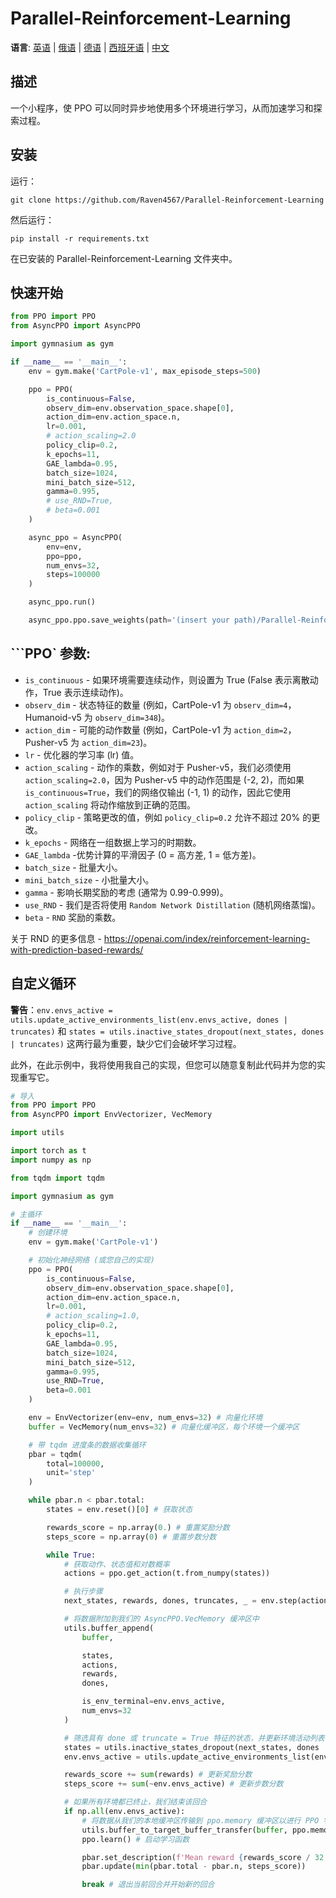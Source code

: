 # Parallel-Reinforcement-Learning

**语言**: [英语](README.md) | [俄语](README.ru.md) | [德语](README.de.md) | [西班牙语](README.es.md) | [中文](README.zh-CN.md)

## 描述
一个小程序，使 PPO 可以同时异步地使用多个环境进行学习，从而加速学习和探索过程。

## 安装
运行：
```
git clone https://github.com/Raven4567/Parallel-Reinforcement-Learning
```
然后运行：
```
pip install -r requirements.txt
```
在已安装的 Parallel-Reinforcement-Learning 文件夹中。

## 快速开始
```python
from PPO import PPO
from AsyncPPO import AsyncPPO

import gymnasium as gym

if __name__ == '__main__':
	env = gym.make('CartPole-v1', max_episode_steps=500)

	ppo = PPO(
		is_continuous=False, 
		observ_dim=env.observation_space.shape[0],
		action_dim=env.action_space.n, 
		lr=0.001, 
		# action_scaling=2.0
		policy_clip=0.2, 
		k_epochs=11, 
		GAE_lambda=0.95, 
		batch_size=1024, 
		mini_batch_size=512, 
		gamma=0.995,
		# use_RND=True, 
		# beta=0.001
	)

	async_ppo = AsyncPPO(
		env=env,
		ppo=ppo,
		num_envs=32,
		steps=100000
	)

	async_ppo.run()

	async_ppo.ppo.save_weights(path='(insert your path)/Parallel-Reinforcement-Learning/PPO/data')
```

## ```PPO` 参数:

- `is_continuous` - 如果环境需要连续动作，则设置为 True (False 表示离散动作，True 表示连续动作)。
- `observ_dim` - 状态特征的数量 (例如，CartPole-v1 为 `observ_dim=4`，Humanoid-v5 为 `observ_dim=348`)。
- `action_dim`  - 可能的动作数量 (例如，CartPole-v1 为 `action_dim=2`，Pusher-v5 为 `action_dim=23`)。
- `lr` - 优化器的学习率 (lr) 值。
- `action_scaling` - 动作的乘数，例如对于 Pusher-v5，我们必须使用 `action_scaling=2.0`，因为 Pusher-v5 中的动作范围是 (-2, 2)，而如果 `is_continuous=True`，我们的网络仅输出 (-1, 1) 的动作，因此它使用 `action_scaling` 将动作缩放到正确的范围。
- `policy_clip` - 策略更改的值，例如 `policy_clip=0.2` 允许不超过 20% 的更改。
- `k_epochs` - 网络在一组数据上学习的时期数。
- `GAE_lambda` -优势计算的平滑因子 (0 = 高方差, 1 = 低方差)。
- `batch_size` - 批量大小。
- `mini_batch_size` - 小批量大小。
- `gamma` - 影响长期奖励的考虑 (通常为 0.99-0.999)。
- `use_RND` - 我们是否将使用 `Random Network Distillation` (随机网络蒸馏)。
- `beta` - `RND` 奖励的乘数。

关于 RND 的更多信息 - https://openai.com/index/reinforcement-learning-with-prediction-based-rewards/

## 自定义循环
**警告**：`env.envs_active = utils.update_active_environments_list(env.envs_active, dones | truncates)` 和 `states = utils.inactive_states_dropout(next_states, dones | truncates)` 这两行最为重要，缺少它们会破坏学习过程。

此外，在此示例中，我将使用我自己的实现，但您可以随意复制此代码并为您的实现重写它。

```python
# 导入
from PPO import PPO
from AsyncPPO import EnvVectorizer, VecMemory

import utils

import torch as t
import numpy as np

from tqdm import tqdm

import gymnasium as gym

# 主循环
if __name__ == '__main__':
	# 创建环境
	env = gym.make('CartPole-v1')

	# 初始化神经网络 (或您自己的实现)
	ppo = PPO(
		is_continuous=False, 
		observ_dim=env.observation_space.shape[0],
		action_dim=env.action_space.n, 
		lr=0.001,
		# action_scaling=1.0,
		policy_clip=0.2, 
		k_epochs=11, 
		GAE_lambda=0.95, 
		batch_size=1024, 
		mini_batch_size=512, 
		gamma=0.995,
		use_RND=True, 
		beta=0.001
	)

	env = EnvVectorizer(env=env, num_envs=32) # 向量化环境
	buffer = VecMemory(num_envs=32) # 向量化缓冲区，每个环境一个缓冲区

	# 带 tqdm 进度条的数据收集循环
	pbar = tqdm(
		total=100000,
		unit='step'
	)

	while pbar.n < pbar.total:
		states = env.reset()[0] # 获取状态

		rewards_score = np.array(0.) # 重置奖励分数
		steps_score = np.array(0) # 重置步数分数

		while True:
			# 获取动作、状态值和对数概率
			actions = ppo.get_action(t.from_numpy(states)) 

			# 执行步骤
			next_states, rewards, dones, truncates, _ = env.step(actions) 

			# 将数据附加到我们的 AsyncPPO.VecMemory 缓冲区中
			utils.buffer_append(
				buffer,

				states, 
				actions, 
				rewards, 
				dones,

				is_env_terminal=env.envs_active,
				num_envs=32
			) 

			# 筛选具有 done 或 truncate = True 特征的状态，并更新环境活动列表
			states = utils.inactive_states_dropout(next_states, dones | truncates) 
			env.envs_active = utils.update_active_environments_list(env.envs_active, dones | truncates)

			rewards_score += sum(rewards) # 更新奖励分数
			steps_score += sum(~env.envs_active) # 更新步数分数

			# 如果所有环境都已终止，我们结束该回合
			if np.all(env.envs_active): 
				# 将数据从我们的本地缓冲区传输到 ppo.memory 缓冲区以进行 PPO 学习。您也可以使用自己的函数将数据传输到您自己的神经网络缓冲区中。
				utils.buffer_to_target_buffer_transfer(buffer, ppo.memory) 
				ppo.learn() # 启动学习函数

				pbar.set_description(f'Mean reward {rewards_score / 32: .1f}')
				pbar.update(min(pbar.total - pbar.n, steps_score))

				break # 退出当前回合并开始新的回合
